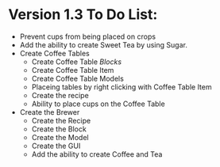 Version 1.3 To Do List:
=======

- Prevent cups from being placed on crops
- Add the ability to create Sweet Tea by using Sugar.
- Create Coffee Tables
	 - Create Coffee Table *Blocks*
	 - Create Coffee Table Item
	 - Create Coffee Table Models
	 - Placeing tables by right clicking with Coffee Table Item
	 - Create the recipe
	 - Ability to place cups on the Coffee Table
- Create the Brewer
	- Create the Recipe
	- Create the Block
	- Create the Model
	- Create the GUI
	- Add the ability to create Coffee and Tea
	 